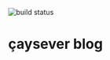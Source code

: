 ![build status](https://travis-ci.org/AlicanAkkus/alicanakkus.github.io.svg?branch=master)

# çaysever blog
